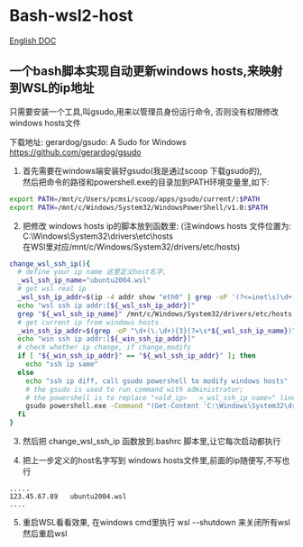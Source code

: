 # Bash-wsl2-host
[English DOC](README.md)
## 一个bash脚本实现自动更新windows hosts,来映射到WSL的ip地址

只需要安装一个工具,叫gsudo,用来以管理员身份运行命令, 否则没有权限修改windows hosts文件

下载地址:
gerardog/gsudo: A Sudo for Windows  
https://github.com/gerardog/gsudo

1. 首先需要在windows端安装好gsudo(我是通过scoop 下载gsudo的),   
然后把命令的路径和powershell.exe的目录加到PATH环境变量里,如下:
```bash
export PATH=/mnt/c/Users/pcmsi/scoop/apps/gsudo/current/:$PATH
export PATH=/mnt/c/Windows/System32/WindowsPowerShell/v1.0:$PATH
```

2. 把修改 windows hosts ip的脚本放到函数里: 
(注windows hosts 文件位置为: C:\Windows\System32\drivers\etc\hosts  
在WSl里对应/mnt/c/Windows/System32/drivers/etc/hosts)

```bash
change_wsl_ssh_ip(){
  # define your ip name 这里定义host名字,
  _wsl_ssh_ip_name="ubuntu2004.wsl"
  # get wsl real ip
  _wsl_ssh_ip_addr=$(ip -4 addr show "eth0" | grep -oP '(?<=inet\s)\d+(\.\d+){3}')
  echo "wsl ssh ip addr:[${_wsl_ssh_ip_addr}]"
  grep "${_wsl_ssh_ip_name}" /mnt/c/Windows/System32/drivers/etc/hosts
  # get current ip from windows hosts
  _win_ssh_ip_addr=$(grep -oP "\d+(\.\d+){3}(?=\s*${_wsl_ssh_ip_name})" /mnt/c/Windows/System32/drivers/etc/hosts)
  echo "win ssh ip addr:[${_win_ssh_ip_addr}]"
  # check whether ip change, if change,modify
  if [ "${_win_ssh_ip_addr}" == "${_wsl_ssh_ip_addr}" ]; then
    echo "ssh ip same"
  else
    echo "ssh ip diff, call gsudo powershell to modify windows hosts"
    # the gsudo is used to run command with administrator;
    # the powershell is to replace "<old_ip>   <_wsl_ssh_ip_name>" line with "<new_ip>  <_wsl_ssh_ip_name>" in windows hosts
    gsudo powershell.exe -Command "(Get-Content 'C:\Windows\System32\drivers\etc\hosts') -replace '.*${_wsl_ssh_ip_name}', '${_wsl_ssh_ip_addr}  ${_wsl_ssh_ip_name}'| Set-Content 'C:\Windows\System32\drivers\etc\hosts'"
  fi
}
```
3. 然后把 change_wsl_ssh_ip 函数放到.bashrc 脚本里,让它每次启动都执行


4. 把上一步定义的host名字写到 windows hosts文件里,前面的ip随便写,不写也行

```text
.....
123.45.67.89   ubuntu2004.wsl 
....
```

5. 重启WSL看看效果,
在windows cmd里执行 wsl --shutdown 来关闭所有wsl
然后重启wsl
